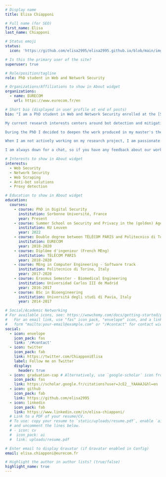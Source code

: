 ```yaml
---
# Display name
title: Elisa Chiapponi

# Full name (for SEO)
first_name: Elisa
last_name: Chiapponi

# Status emoji
status:
  icon: 'https://github.com/elisa2995/elisa2995.github.io/blob/main/img/KN9A1730.JPG'

# Is this the primary user of the site?
superuser: true

# Role/position/tagline
role: PhD student in Web and Network Security 

# Organizations/Affiliations to show in About widget
organizations:
  - name: EURECOM
    url: https://www.eurecom.fr/en

# Short bio (displayed in user profile at end of posts)
bio: "I am a PhD student in Web and Network Security enrolled at the [Sorbonne Université](https://www.sorbonne-universite.fr/en). I work on my research project at [EURECOM](https://www.eurecom.fr/en) and [Amadeus](https://amadeus.com/en), under the supervision of Prof. [Marc Dacier](https://cemse.kaust.edu.sa/people/person/marc-dacier).  

My current research interests centers around bot detection and mitigation, proxy detection and Residential IP proxies. In 2017, I received my Bachelor’s Degree in Bioengineering from the [Universitá degli Studi di Pavia](https://web-en.unipv.it/). In 2020, thanks to a double degree program taking place at EURECOM, I received both the Master’s Degree in Computer Engineering from the [Politecnico di Torino](https://www.polito.it/?lang=en) and the Diplôme d'ingeniur (French Master Degree) from the [Télécom Paris](https://www.telecom-paris.fr/en/home). I completed my master’s thesis at Amadeus focused on bot detection and mitigation under the supervision of Dr. Olivier Thonnard, Dr. Onur Catakoglu, Prof. Marc Dacier and Prof. Antonio Lioy. 

During the PhD I decided to deepen the work produced in my master's thesis about bot detection and mitigation in collaboration with Amadeus. Our goal is finding practical means to defeat scraping bots. After an in-depth study of the ecosystem of these bots, I am focusing in the detection and mitigation of scrapers taking advantage of Residential IP proxies. Scrapers exploit these services to have a vast network of residential IP addresses which help bypass current countermeasure tecniques. Thanks to IP addresses and network measurements, we have reached a better understanding of the architecture and usage of these parties. In our latest work, we have developped a detection technique specific for Residential IP proxies connections. 

When I am not actively working on my research project, I am passionate about cooking, voluntering ([Global Shapers Nice](https://www.globalshapers.org/hubs/nice-hub), [Helping Hands](https://www.helpinghands-sophia.org/)), hiking, indoor and ourdoor climbing. I also love travelling, listening to true-crime podcasts and dancing Balfolk. 

I am always down for a chat, so if you have any feedback about our work don't hesitate to ping me :)"

# Interests to show in About widget
interests:
  - Web Security
  - Network Security
  - Web Scraping
  - Anti-bot solutions
  - Proxy detection

# Education to show in About widget
education:
  courses:
    - course: PhD in Digital Security
      institution: Sorbonne Université, France
      year: Present
    - course: Summer School on Security and Privacy in the (golden) Age of AI
      institution: KU Leuven
      year: 2022
    - course: Double degree between TÉLÉCOM PARIS and Politecnico di Torino
      institution: EURECOM
      year: 2018-2020
    - course: Diplôme d'ingenieur (French MEng)
      institution: TÉLÉCOM PARIS
      year: 2018-2020
    - course: MEng in Computer Engineering - Software track
      institution: Politecnico di Torino, Italy
      year: 2017-2020
    - course: Erasmus Semester - Biomedical Engineering 
      institution: Universidad Carlos III de Madrid
      year: 2016-2017
    - course: BSc in Bioengineering
      institution: Universitá degli studi di Pavia, Italy
      year: 2014-2017

# Social/Academic Networking
# For available icons, see: https://wowchemy.com/docs/getting-started/page-builder/#icons
#   For an email link, use "fas" icon pack, "envelope" icon, and a link in the
#   form "mailto:your-email@example.com" or "/#contact" for contact widget.
social:
  - icon: envelope
    icon_pack: fas
    link: '/#contact'
  - icon: twitter
    icon_pack: fab
    link: https://twitter.com/ChiapponiElisa
    label: Follow me on Twitter
    display:
      header: true
  - icon: graduation-cap # Alternatively, use `google-scholar` icon from `ai` icon pack
    icon_pack: fas
    link: https://scholar.google.fr/citations?user=JcE2__YAAAAJ&hl=en
  - icon: github
    icon_pack: fab
    link: https://github.com/elisa2995
  - icon: linkedin
    icon_pack: fab
    link: https://www.linkedin.com/in/elisa-chiapponi/
  # Link to a PDF of your resume/CV.
  # To use: copy your resume to `static/uploads/resume.pdf`, enable `ai` icons in `params.yaml`,
  # and uncomment the lines below.
  # - icon: cv
  #  icon_pack: ai
  #  link: uploads/resume.pdf

# Enter email to display Gravatar (if Gravatar enabled in Config)
email: elisa.chiapponi@eurecom.fr

# Highlight the author in author lists? (true/false)
highlight_name: true
---
```


